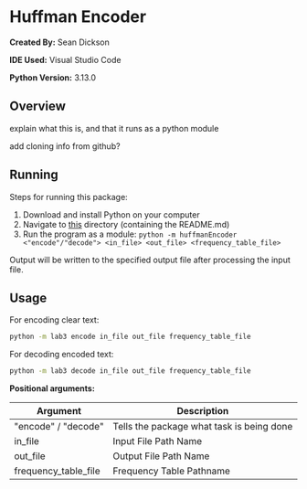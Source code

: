 # Huffman Encoder
**Created By:** Sean Dickson

**IDE Used:** Visual Studio Code

**Python Version:** 3.13.0

## Overview
explain what this is, and that it runs as a python module

add cloning info from github?

## Running
Steps for running this package:
1. Download and install Python on your computer
2. Navigate to [this](.) directory (containing the README.md)
4. Run the program as a module: `python -m huffmanEncoder <"encode"/"decode"> <in_file> <out_file> <frequency_table_file>`

Output will be written to the specified output file after processing the input file.

## Usage

For encoding clear text:
```bash
python -m lab3 encode in_file out_file frequency_table_file
```

For decoding encoded text: 
```bash
python -m lab3 decode in_file out_file frequency_table_file
```

**Positional arguments:**

|Argument                      |Description                                        |
|------------------------------|---------------------------------------------------|
|"encode" / "decode"           |Tells the package what task is being done          |
|in_file                       |Input File Path Name                               |
|out_file                      |Output File Path Name                              |
|frequency_table_file          |Frequency Table Pathname                           |

